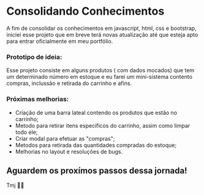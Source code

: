 # Consolidando Conhecimentos
A fim de consolidar os conhecimentos em javascript, html, css e bootstrap, 
iniciei esse projeto que em breve terá novas atualização até que esteja apto para entrar oficialmente em meu portfólio.

### Prototipo de ideia:
Esse projeto consiste em alguns produtos ( com dados mocados) que tem um determinado número em estoque e eu farei um mini-sistema contento compras, inclussão e retirada do carrinho e afins.

### Próximas melhorias:
* Criação de uma barra lateal contendo os produtos que estão no carrinho;
* Metodo para retirar itens específicos do carrinho, assim como limpar todo ele;
* Criar modal para efetuar as "compras";
* Metodos para retirada das quantidades compradas do estoque;
* Melhorias no layout e resoluções de bugs.

## Aguardem os proxímos passos dessa jornada!
Tmj 🦾😄
